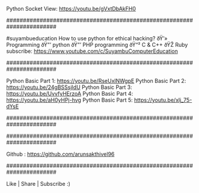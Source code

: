 
Python Socket View: https://youtu.be/gVxtDbAkFH0

#######################################################################

#suyambueducation
How to use python for ethical hacking? 
ðŸ’» Programming
ðŸ”’ python
ðŸ”’ PHP programming
ðŸ“² C & C++
ðŸŽ­ Ruby
subscribe: https://www.youtube.com/c/SuyambuComputerEducation


#######################################################################

Python Basic Part 1: https://youtu.be/RseUxlNWgpE
Python Basic Part 2: https://youtu.be/24gBSSsjIdU
Python Basic Part 3: https://youtu.be/UvvfyHErzoA
Python Basic Part 4: https://youtu.be/aH0yHPj-hvg
Python Basic Part 5: https://youtu.be/xlj_75-dYsE

#######################################################################


#######################################################################

Github : https://github.com/arunsakthivel96

#######################################################################

Like | Share | Subscribe :)